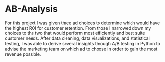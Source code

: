 # AB-Analysis

For this project I was given three ad choices to determine which would have the highest ROI for customer retention. From those I narrowed down my choices to the two that would perform most efficiently and best suite customer needs. After data cleaning, data visualizations, and statistical testing, I was able to derive several insights through A/B testing in Python to advise the marketing team on which ad to choose in order to gain the most revenue possible.
